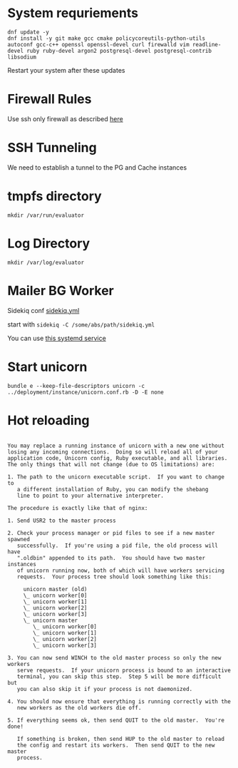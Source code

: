 

# System requriements
```
dnf update -y
dnf install -y git make gcc cmake policycoreutils-python-utils autoconf gcc-c++ openssl openssl-devel curl firewalld vim readline-devel ruby ruby-devel argon2 postgresql-devel postgresql-contrib libsodium  
```
Restart your system after these updates


# Firewall Rules

Use ssh only firewall as described [here](../misc/ssh_only_firewall.md) 

# SSH Tunneling

We need to establish a tunnel to the PG and Cache instances

# tmpfs directory
`mkdir /var/run/evaluator`

# Log Directory
`mkdir /var/log/evaluator`

# Mailer BG Worker

Sidekiq conf [sidekiq.yml](sidekiq.yml)

start with `sidekiq -C /some/abs/path/sidekiq.yml`

You can use [this systemd service](evaluator-sidekiq.service)

# Start unicorn
`bundle e --keep-file-descriptors unicorn -c ../deployment/instance/unicorn.conf.rb -D -E none`


# Hot reloading

```

You may replace a running instance of unicorn with a new one without
losing any incoming connections.  Doing so will reload all of your
application code, Unicorn config, Ruby executable, and all libraries.
The only things that will not change (due to OS limitations) are:

1. The path to the unicorn executable script.  If you want to change to
   a different installation of Ruby, you can modify the shebang
   line to point to your alternative interpreter.

The procedure is exactly like that of nginx:

1. Send USR2 to the master process

2. Check your process manager or pid files to see if a new master spawned
   successfully.  If you're using a pid file, the old process will have
   ".oldbin" appended to its path.  You should have two master instances
   of unicorn running now, both of which will have workers servicing
   requests.  Your process tree should look something like this:

     unicorn master (old)
     \_ unicorn worker[0]
     \_ unicorn worker[1]
     \_ unicorn worker[2]
     \_ unicorn worker[3]
     \_ unicorn master
        \_ unicorn worker[0]
        \_ unicorn worker[1]
        \_ unicorn worker[2]
        \_ unicorn worker[3]

3. You can now send WINCH to the old master process so only the new workers
   serve requests.  If your unicorn process is bound to an interactive
   terminal, you can skip this step.  Step 5 will be more difficult but
   you can also skip it if your process is not daemonized.

4. You should now ensure that everything is running correctly with the
   new workers as the old workers die off.

5. If everything seems ok, then send QUIT to the old master.  You're done!

   If something is broken, then send HUP to the old master to reload
   the config and restart its workers.  Then send QUIT to the new master
   process.



```